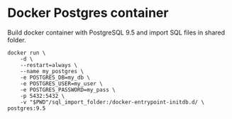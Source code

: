 # Docker Postgres container

Build docker container with PostgreSQL 9.5 and import SQL files in shared folder.

    docker run \
        -d \
        --restart=always \
        --name my_postgres \
        -e POSTGRES_DB=my_db \
        -e POSTGRES_USER=my_user \
        -e POSTGRES_PASSWORD=my_pass \
        -p 5432:5432 \
        -v "$PWD"/sql_import_folder:/docker-entrypoint-initdb.d/ \
    postgres:9.5